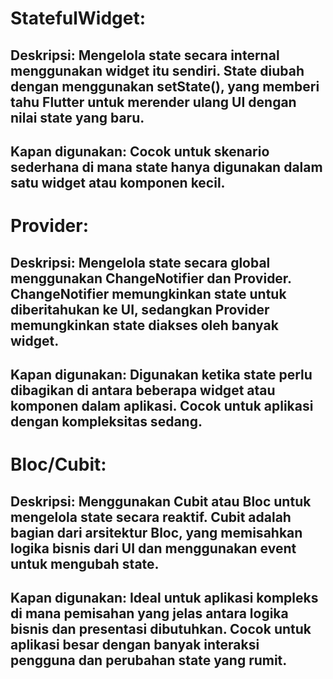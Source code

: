 #   StatefulWidget:
##  Deskripsi: Mengelola state secara internal menggunakan widget itu sendiri. State diubah dengan menggunakan setState(), yang memberi tahu Flutter untuk merender ulang UI dengan nilai state yang baru.
##  Kapan digunakan: Cocok untuk skenario sederhana di mana state hanya digunakan dalam satu widget atau komponen kecil.

#   Provider:
##  Deskripsi: Mengelola state secara global menggunakan ChangeNotifier dan Provider. ChangeNotifier memungkinkan state untuk diberitahukan ke UI, sedangkan Provider memungkinkan state diakses oleh banyak widget.
##  Kapan digunakan: Digunakan ketika state perlu dibagikan di antara beberapa widget atau komponen dalam aplikasi. Cocok untuk aplikasi dengan kompleksitas sedang.

#   Bloc/Cubit:
##  Deskripsi: Menggunakan Cubit atau Bloc untuk mengelola state secara reaktif. Cubit adalah bagian dari arsitektur Bloc, yang memisahkan logika bisnis dari UI dan menggunakan event untuk mengubah state.
##  Kapan digunakan: Ideal untuk aplikasi kompleks di mana pemisahan yang jelas antara logika bisnis dan presentasi dibutuhkan. Cocok untuk aplikasi besar dengan banyak interaksi pengguna dan perubahan state yang rumit.
